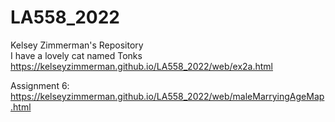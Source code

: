# LA558_2022

Kelsey Zimmerman's Repository  
I have a lovely cat named Tonks
https://kelseyzimmerman.github.io/LA558_2022/web/ex2a.html

Assignment 6: https://kelseyzimmerman.github.io/LA558_2022/web/maleMarryingAgeMap.html
